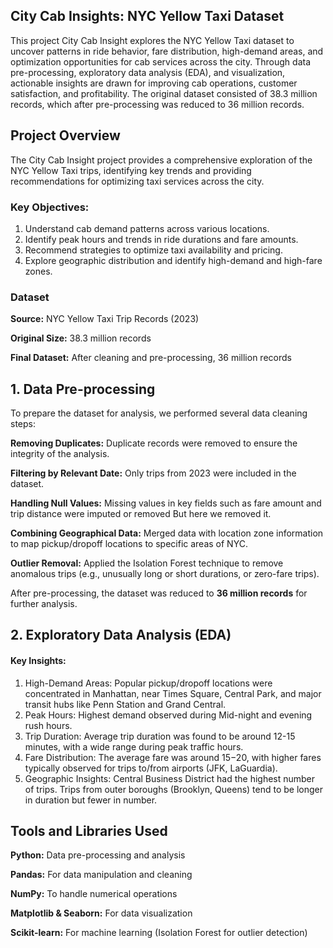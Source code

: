 ## **City Cab Insights: NYC Yellow Taxi Dataset**
This project City Cab Insight explores the NYC Yellow Taxi dataset to uncover patterns in ride behavior, fare distribution, high-demand areas, and optimization opportunities for cab services across the city. Through data pre-processing, exploratory data analysis (EDA), and visualization, actionable insights are drawn for improving cab operations, customer satisfaction, and profitability. The original dataset consisted of 38.3 million records, which after pre-processing was reduced to 36 million records.


## Project Overview
The City Cab Insight project provides a comprehensive exploration of the NYC Yellow Taxi trips, identifying key trends and providing recommendations for optimizing taxi services across the city.

### **Key Objectives:**

1. Understand cab demand patterns across various locations.
2. Identify peak hours and trends in ride durations and fare amounts.
3. Recommend strategies to optimize taxi availability and pricing.
4. Explore geographic distribution and identify high-demand and high-fare zones.

### **Dataset**
**Source:** NYC Yellow Taxi Trip Records (2023)

**Original Size:** 38.3 million records

**Final Dataset:** After cleaning and pre-processing, 36 million records


## 1. **Data Pre-processing**

To prepare the dataset for analysis, we performed several data cleaning steps:

**Removing Duplicates:** Duplicate records were removed to ensure the integrity of the analysis.

**Filtering by Relevant Date:** Only trips from 2023 were included in the dataset.

**Handling Null Values:** Missing values in key fields such as fare amount and trip distance were imputed or removed But here we removed it.

**Combining Geographical Data:** Merged data with location zone information to map pickup/dropoff locations to specific areas of NYC.

**Outlier Removal:** Applied the Isolation Forest technique to remove anomalous trips (e.g., unusually long or short durations, or zero-fare trips).

After pre-processing, the dataset was reduced to **36 million records** for further analysis.


## 2. **Exploratory Data Analysis (EDA)**

#### Key Insights:
1. High-Demand Areas: Popular pickup/dropoff locations were concentrated in Manhattan, near Times Square, Central Park, and major transit hubs like Penn Station and Grand Central.
2. Peak Hours: Highest demand observed during Mid-night and evening rush hours.
3. Trip Duration: Average trip duration was found to be around 12-15 minutes, with a wide range during peak traffic hours.
4. Fare Distribution: The average fare was around $15-$20, with higher fares typically observed for trips to/from airports (JFK, LaGuardia).
5. Geographic Insights: Central Business District had the highest number of trips. Trips from outer boroughs (Brooklyn, Queens) tend to be longer in duration but fewer in number.

## Tools and Libraries Used

**Python:** Data pre-processing and analysis

**Pandas:** For data manipulation and cleaning

**NumPy:** To handle numerical operations

**Matplotlib & Seaborn:** For data visualization

**Scikit-learn:** For machine learning (Isolation Forest for outlier detection)
